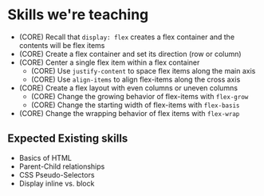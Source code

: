 # Skills we're teaching
- (CORE) Recall that `display: flex` creates a flex container and the contents will be flex items
- (CORE) Create a flex container and set its direction (row or column)
- (CORE) Center a single flex item within a flex container
  - (CORE) Use `justify-content` to space flex items along the main axis
  - (CORE) Use `align-items` to align flex-items along the cross axis
- (CORE) Create a flex layout with even columns or uneven columns
  - (CORE) Change the growing behavior of flex-items with `flex-grow`
  - (CORE) Change the starting width of flex-items with `flex-basis`
- (CORE) Change the wrapping behavior of flex items with `flex-wrap`

## Expected Existing skills
- Basics of HTML
- Parent-Child relationships
- CSS Pseudo-Selectors
- Display inline vs. block